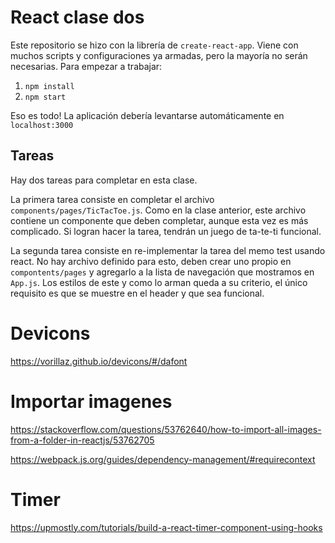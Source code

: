 # React clase dos

Este repositorio se hizo con la librería de `create-react-app`. Viene con muchos scripts y configuraciones ya armadas, pero la mayoría no serán necesarias. Para empezar a trabajar:

1. `npm install`
2. `npm start`

Eso es todo! La aplicación debería levantarse automáticamente en `localhost:3000`

## Tareas

Hay dos tareas para completar en esta clase.

La primera tarea consiste en completar el archivo `components/pages/TicTacToe.js`. Como en la clase anterior, este archivo contiene un componente que deben completar, aunque esta vez es más complicado. Si logran hacer la tarea, tendrán un juego de ta-te-ti funcional.

La segunda tarea consiste en re-implementar la tarea del memo test usando react. No hay archivo definido para esto, deben crear uno propio en `compontents/pages` y agregarlo a la lista de navegación que mostramos en `App.js`. Los estilos de este y como lo arman queda a su criterio, el único requisito es que se muestre en el header y que sea funcional.

# Devicons
https://vorillaz.github.io/devicons/#/dafont

# Importar imagenes
https://stackoverflow.com/questions/53762640/how-to-import-all-images-from-a-folder-in-reactjs/53762705

https://webpack.js.org/guides/dependency-management/#requirecontext

# Timer
https://upmostly.com/tutorials/build-a-react-timer-component-using-hooks
